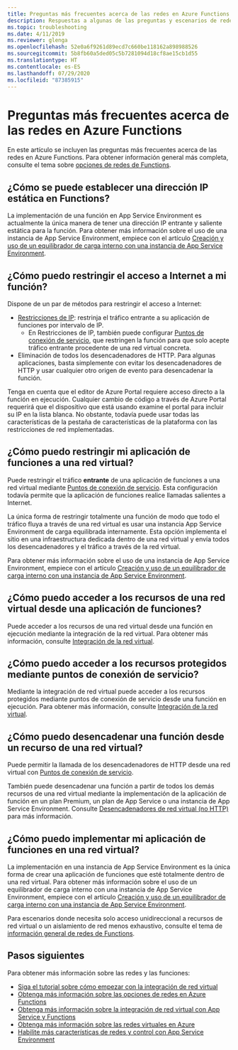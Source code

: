```yaml
---
title: Preguntas más frecuentes acerca de las redes en Azure Functions
description: Respuestas a algunas de las preguntas y escenarios de redes con Azure Functions más comunes.
ms.topic: troubleshooting
ms.date: 4/11/2019
ms.reviewer: glenga
ms.openlocfilehash: 52e0a6f9261d89ecd7c660be118162a898988526
ms.sourcegitcommit: 5b8fb60a5ded05c5b7281094d18cf8ae15cb1d55
ms.translationtype: HT
ms.contentlocale: es-ES
ms.lasthandoff: 07/29/2020
ms.locfileid: "87385915"
---
```

# <a name="frequently-asked-questions-about-networking-in-azure-functions"></a>Preguntas más frecuentes acerca de las redes en Azure Functions

En este artículo se incluyen las preguntas más frecuentes acerca de las redes en Azure Functions. Para obtener información general más completa, consulte el tema sobre [opciones de redes de Functions](functions-networking-options.md).

## <a name="how-do-i-set-a-static-ip-in-functions"></a>¿Cómo se puede establecer una dirección IP estática en Functions?

La implementación de una función en App Service Environment es actualmente la única manera de tener una dirección IP entrante y saliente estática para la función. Para obtener más información sobre el uso de una instancia de App Service Environment, empiece con el artículo [Creación y uso de un equilibrador de carga interno con una instancia de App Service Environment](../app-service/environment/create-ilb-ase.md).

## <a name="how-do-i-restrict-internet-access-to-my-function"></a>¿Cómo puedo restringir el acceso a Internet a mi función?

Dispone de un par de métodos para restringir el acceso a Internet:

* [Restricciones de IP](../app-service/app-service-ip-restrictions.md): restrinja el tráfico entrante a su aplicación de funciones por intervalo de IP.
    * En Restricciones de IP, también puede configurar [Puntos de conexión de servicio](../virtual-network/virtual-network-service-endpoints-overview.md), que restringen la función para que solo acepte tráfico entrante procedente de una red virtual concreta.
* Eliminación de todos los desencadenadores de HTTP. Para algunas aplicaciones, basta simplemente con evitar los desencadenadores de HTTP y usar cualquier otro origen de evento para desencadenar la función.

Tenga en cuenta que el editor de Azure Portal requiere acceso directo a la función en ejecución. Cualquier cambio de código a través de Azure Portal requerirá que el dispositivo que está usando examine el portal para incluir su IP en la lista blanca. No obstante, todavía puede usar todas las características de la pestaña de características de la plataforma con las restricciones de red implementadas.

## <a name="how-do-i-restrict-my-function-app-to-a-virtual-network"></a>¿Cómo puedo restringir mi aplicación de funciones a una red virtual?

Puede restringir el tráfico **entrante** de una aplicación de funciones a una red virtual mediante [Puntos de conexión de servicio](./functions-networking-options.md#private-site-access). Esta configuración todavía permite que la aplicación de funciones realice llamadas salientes a Internet.

La única forma de restringir totalmente una función de modo que todo el tráfico fluya a través de una red virtual es usar una instancia App Service Environment de carga equilibrada internamente. Esta opción implementa el sitio en una infraestructura dedicada dentro de una red virtual y envía todos los desencadenadores y el tráfico a través de la red virtual. 

Para obtener más información sobre el uso de una instancia de App Service Environment, empiece con el artículo [Creación y uso de un equilibrador de carga interno con una instancia de App Service Environment](../app-service/environment/create-ilb-ase.md).

## <a name="how-can-i-access-resources-in-a-virtual-network-from-a-function-app"></a>¿Cómo puedo acceder a los recursos de una red virtual desde una aplicación de funciones?

Puede acceder a los recursos de una red virtual desde una función en ejecución mediante la integración de la red virtual. Para obtener más información, consulte [Integración de la red virtual](functions-networking-options.md#virtual-network-integration).

## <a name="how-do-i-access-resources-protected-by-service-endpoints"></a>¿Cómo puedo acceder a los recursos protegidos mediante puntos de conexión de servicio?

Mediante la integración de red virtual puede acceder a los recursos protegidos mediante puntos de conexión de servicio desde una función en ejecución. Para obtener más información, consulte [Integración de la red virtual](functions-networking-options.md#virtual-network-integration).

## <a name="how-can-i-trigger-a-function-from-a-resource-in-a-virtual-network"></a>¿Cómo puedo desencadenar una función desde un recurso de una red virtual?

Puede permitir la llamada de los desencadenadores de HTTP desde una red virtual con [Puntos de conexión de servicio](./functions-networking-options.md#private-site-access). 

También puede desencadenar una función a partir de todos los demás recursos de una red virtual mediante la implementación de la aplicación de función en un plan Premium, un plan de App Service o una instancia de App Service Environment. Consulte [Desencadenadores de red virtual (no HTTP)](./functions-networking-options.md#virtual-network-triggers-non-http) para más información.

## <a name="how-can-i-deploy-my-function-app-in-a-virtual-network"></a>¿Cómo puedo implementar mi aplicación de funciones en una red virtual?

La implementación en una instancia de App Service Environment es la única forma de crear una aplicación de funciones que esté totalmente dentro de una red virtual. Para obtener más información sobre el uso de un equilibrador de carga interno con una instancia de App Service Environment, empiece con el artículo [Creación y uso de un equilibrador de carga interno con una instancia de App Service Environment](../app-service/environment/create-ilb-ase.md).

Para escenarios donde necesita solo acceso unidireccional a recursos de red virtual o un aislamiento de red menos exhaustivo, consulte el tema de [información general de redes de Functions](functions-networking-options.md).

## <a name="next-steps"></a>Pasos siguientes

Para obtener más información sobre las redes y las funciones: 

* [Siga el tutorial sobre cómo empezar con la integración de red virtual](./functions-create-vnet.md)
* [Obtenga más información sobre las opciones de redes en Azure Functions](./functions-networking-options.md)
* [Obtenga más información sobre la integración de red virtual con App Service y Functions](../app-service/web-sites-integrate-with-vnet.md)
* [Obtenga más información sobre las redes virtuales en Azure](../virtual-network/virtual-networks-overview.md)
* [Habilite más características de redes y control con App Service Environment](../app-service/environment/intro.md)
